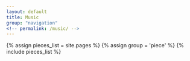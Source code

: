 ```yaml
---
layout: default
title: Music
group: "navigation"
<!-- permalink: /music/ -->
---
```



<div>
{% assign pieces_list = site.pages %}
{% assign group = 'piece' %}
{% include pieces_list %}
</div>
